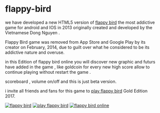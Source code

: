 # flappy-bird

we have developed a new HTML5 version of <a href="http://flappybird.ws/" title="flappy bird" target="_blank">flappy bird</a> the most addictive game for android and IOS in 2013 originally created and developed by the Vietnamese Dong Nguyen .

Flappy Bird game was removed from App Store and Google Play by its creator on February, 2014, due to guilt over what he considered to be its addictive nature and overuse.

in this Edition of flappy bird online you will discover new graphic and futurs have added in the game , like goldcoin for every new high score allow to continue playing without restart the game .

scoreboard , volume on/off and this is just beta version.

i invite all friends and fans for this game to <a href="http://flappybird.ws/" title="flappy bird" target="_blank">play flappy bird</a> Gold Edition 2017.

<a href="https://imgbb.com/"><img src="https://image.ibb.co/nLvMgk/Screenshot_1.png" alt="flappy bird" border="0"></a>
<a href="https://imgbb.com/"><img src="https://image.ibb.co/d6vbE5/Screenshot_2.png" alt="play flappy bird" border="0"></a>
<a href="https://imgbb.com/"><img src="https://image.ibb.co/gtQXnQ/Screenshot_3.png" alt="flappy bird online" border="0"></a>
